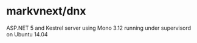 # markvnext/dnx
ASP.NET 5 and Kestrel server using Mono 3.12 running under supervisord on Ubuntu 14.04
